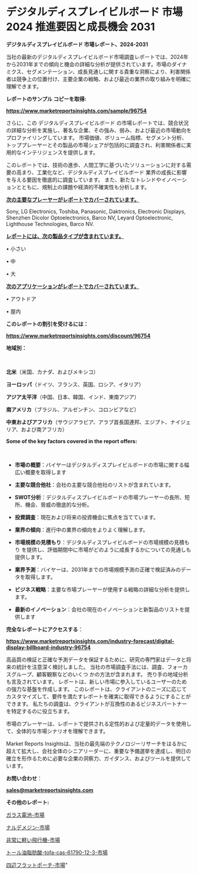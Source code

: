 # デジタルディスプレイビルボード 市場 2024 推進要因と成長機会 2031

<strong>デジタルディスプレイビルボード 市場レポート、2024-2031</strong>

当社の最新のデジタルディスプレイビルボード市場調査レポートでは、2024年から2031年までの傾向と機会の詳細な分析が提供されています。市場のダイナミクス、セグメンテーション、成長見通しに関する貴重な洞察により、利害関係者は競争上の位置付け、主要企業の戦略、および最近の業界の取り組みを明確に理解できます。



<strong>レポートのサンプル コピーを取得:</strong> <a href=https://www.marketreportsinsights.com/sample/96754>

<strong><u>https://www.marketreportsinsights.com/sample/96754</u></strong></a>

さらに、この デジタルディスプレイビルボード の市場レポートでは、競合状況の詳細な分析を実施し、著名な企業、その強み、弱み、および最近の市場動向をプロファイリングしています。 市場価値、ボリューム指標、セグメント分析、トッププレーヤーとその製品の市場シェアが包括的に調査され、利害関係者に実用的なインテリジェンスを提供します。

このレポートでは、技術の進歩、人間工学に基づいたソリューションに対する需要の高まり、工業化など、デジタルディスプレイビルボード 業界の成長に影響を与える要因を徹底的に調査しています。 また、新たなトレンドやイノベーションとともに、規制上の課題や経済的不確実性も分析します。



<strong><u>次の主要なプレーヤーがレポートでカバーされています。</u></strong>

Sony, LG Electronics, Toshiba, Panasonic, Daktronics, Electronic Displays, Shenzhen Dicolor Optoelectronics, Barco NV, Leyard Optoelectronic, Lighthouse Technologies, Barco NV.



<strong><u><b>レポートには、次の製品タイプが含まれています。</b></u></strong>

• 小さい

• 中

• 大



<strong><u><b>次のアプリケーションがレポートでカバーされています。</b></u></strong>

• アウトドア

• 屋内



<strong><b>このレポートの割引を受けるには：</b></strong>

<a href=https://www.marketreportsinsights.com/discount/96754>

<strong><u>https://www.marketreportsinsights.com/discount/96754</u></strong></a>



<strong>地域別：</strong>

<strong> </strong>



<strong>北米</strong>（米国、カナダ、およびメキシコ）



<strong>ヨーロッパ</strong>（ドイツ、フランス、英国、ロシア、イタリア）



<strong>アジア太平洋</strong>（中国、日本、韓国、インド、東南アジア）



<strong>南アメリカ</strong>（ブラジル、アルゼンチン、コロンビアなど）



<strong>中東およびアフリカ</strong>（サウジアラビア、アラブ首長国連邦、エジプト、ナイジェリア、および南アフリカ）



<strong>Some of the key factors covered in the report offers:</strong>

<strong> </strong>
<ul>
  <li>

<strong>市場の概要</strong>：バイヤーはデジタルディスプレイビルボードの市場に関する幅広い概要を取得します</li>
  <li>

<strong>主要な競合他社</strong>：会社の主要な競合他社のリストが含まれています。</li>
  <li>

<strong>SWOT分析</strong>：デジタルディスプレイビルボードの市場プレーヤーの長所、短所、機会、脅威の徹底的な分析。</li>
  <li>

<strong>投資調査</strong>：現在および将来の投資機会に焦点を当てています。</li>
  <li>

<strong>業界の傾向</strong>：進行中の業界の傾向をよりよく理解します。</li>
  <li>

<strong>市場規模の見積もり</strong>：デジタルディスプレイビルボードの市場規模の見積もり を提供し、評価期間中に市場がどのように成長するかについての見通しも提供します。</li>
  <li>

<strong>業界予測</strong>：バイヤーは、2031年までの市場規模予測の正確で検証済みのデータを取得します。</li>
  <li>

<strong>ビジネス戦略</strong>：主要な市場プレーヤーが使用する戦略の詳細な分析を提供します。</li>
  <li>

<strong>最新のイノベーション</strong>：会社の現在のイノベーションと新製品のリストを提供します</li>
</ul>


<strong>完全なレポートにアクセスする</strong>：

<a href=https://www.marketreportsinsights.com/industry-forecast/digital-display-billboard-industry-96754>

<strong><u>https://www.marketreportsinsights.com/industry-forecast/digital-display-billboard-industry-96754</u></strong></a>

高品質の検証と正確な予測データを保証するために、研究の専門家はデータと将来の統計を注意深く検討しました。 当社の市場調査手法には、調査、フォーカスグループ、顧客観察などのいくつ かの方法が含まれます。 売り手の地域分析も言及されています。 レポートは、新しい市場に参入しているユーザーのための強力な基盤を作成します。 このレポートは、クライアントのニーズに応じてカスタマイズして、要件を満たすレポートを確実に取得できるようにすることができます。 私たちの調査は、クライアントが互換性のあるビジネスパートナーを特定するのに役立ちます。

市場のプレーヤーは、レポートで提供される定性的および定量的データを使用して、全体的な市場シナリオを理解できます。

Market Reports Insightsは、当社の最先端のテクノロジーリサーチをはるかに超えて拡大し、会社全体のシニアリーダーに、重要な予備選挙を達成し、明日の確立を形作るために必要な企業の洞察力、ガイダンス、およびツールを提供しています。



<strong><b>お問い合わせ</b></strong>：

<a href=mailto:sales@marketreportsinsights.com>

<strong><u>sales@marketreportsinsights.com</u></strong></a>



<strong>その他のレポート:</strong>

<a href=https://www.linkedin.com/pulse/ガラス電池-市場-2030-年までの需要に焦点を当てた-2023-年調査レポート-xgpkf/>ガラス電池-市場</a>

<a href=https://www.linkedin.com/pulse/ナルデメジン-市場-2030-年までの需要に焦点を当てた-2023-年調査レポート-pr-news-hub-9aw2f/>ナルデメジン-市場</a>

<a href=https://www.linkedin.com/pulse/非常に軽い飛行機-市場-2023-総合分析と事業成長戦略-2030-analytics-achievers-24-analysis-sdyqf/>非常に軽い飛行機-市場</a>

<a href=https://www.linkedin.com/pulse/トール油脂肪酸-tofa-cas-61790-12-3-市場-2023-収益と成長ドライバー-2030-pr-news-hub-jusyf/>トール油脂肪酸-tofa-cas-61790-12-3-市場</a>

<a href=https://www.linkedin.com/pulse/四辺フラットポーチ-市場-2023-年のダイナミクスとビジネストレンド-2030-wc3lf/>四辺フラットポーチ-市場</a>"
